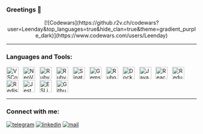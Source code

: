 ### Greetings 👋

<!--
**Leenday/Leenday** is a ✨ _special_ ✨ repository because its `README.md` (this file) appears on your GitHub profile.

Here are some ideas to get you started:

- 🔭 I’m currently working on ...
- 🌱 I’m currently learning ...
- 👯 I’m looking to collaborate on ...
- 🤔 I’m looking for help with ...
- 💬 Ask me about ...
- 📫 How to reach me: ...
- 😄 Pronouns: ...
- ⚡ Fun fact: ...
-->

<p align="center" >
    [![Codewars](https://github.r2v.ch/codewars?user=Leenday&top_languages=true&hide_clan=true&theme=gradient_purple_dark)](https://www.codewars.com/users/Leenday)
</p>

---

### Languages and Tools:

<div style="margin-top:1rem;">
    <img alt="VSCode" style="margin-right:0.5rem;" height="32" width="32" src="https://cdn.simpleicons.org/visualstudiocode" />
    <img alt="NeoVim" style="margin-right:0.5rem;" height="32" width="32" src="https://cdn.simpleicons.org/neovim" />
    <img alt="Ruby" style="margin-right:0.5rem;" height="32" width="32" src="https://cdn.simpleicons.org/ruby" />
    <img alt="Ruby On Rails" style="margin-right:0.5rem;" height="32" width="32" src="https://cdn.simpleicons.org/rubyonrails" />
    <img alt="Sinatra" style="margin-right:0.5rem;" height="32" width="32" src="https://cdn.simpleicons.org/rubysinatra" />
    <img alt="Gems" style="margin-right:0.5rem;" height="32" width="32" src="https://cdn.simpleicons.org/rubygems" />
    <img alt="Rubocop" style="margin-right:0.5rem;" height="32" width="32" src="https://cdn.simpleicons.org/rubocop" />
    <img alt="Docker" style="margin-right:0.5rem;" height="32" width="32" src="https://cdn.simpleicons.org/docker" />
    <img alt="JavaScript" style="margin-right:0.5rem;" height="32" width="32" src="https://cdn.simpleicons.org/javascript" />
    <img alt="React" style="margin-right:0.5rem;" height="32" width="32" src="https://cdn.simpleicons.org/react" />
    <img alt="Redux" style="margin-right:0.5rem;" height="32" width="32" src="https://cdn.simpleicons.org/redux" />
    <img alt="Redis" style="margin-right:0.5rem;" height="32" width="32" src="https://cdn.simpleicons.org/redis" />
    <img alt="Jest" style="margin-right:0.5rem;" height="32" width="32" src="https://cdn.simpleicons.org/jest" />
    <img alt="ESLint" style="margin-right:0.5rem;" height="32" width="32" src="https://cdn.simpleicons.org/eslint" />
    <img alt="Github Actions" style="margin-right:0.5rem;" height="32" width="32" src="https://cdn.simpleicons.org/githubactions" />
</div>

---

### Connect with me:

[![telegram](https://img.shields.io/badge/Telegram-2CA5E0?style=for-the-badge&logo=telegram&logoColor=white)](https://t.me/L33nday)
[![linkedin](https://img.shields.io/badge/LinkedIn-0077B5?style=for-the-badge&logo=linkedin&logoColor=white)](https://www.linkedin.com/in/denis-gorshkov-66156a18a/)
[![mail](https://img.shields.io/badge/Gmail-D14836?style=for-the-badge&logo=gmail&logoColor=white)](mailto:iammilagre@gmail.com)
